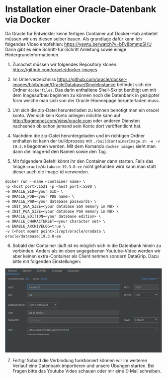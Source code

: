 # Installation einer Oracle-Datenbank via Docker

Da Oracle für Entwickler keine fertigen Container auf Docker-Hub anbietet müssen wir uns diesen selber bauen. Als grundlage dafür kann ich folgendes Video empfehlen: https://yewtu.be/watch?v=bFy8pmmpSHU Darin gibt es eine Schritt-für-Schritt Anleitung sowie einige Hintergrundinformationen. 

1. Zunächst müssen wir folgendes Repository klonen: https://github.com/oracle/docker-images 
2. Im Unterverzeichniss https://github.com/oracle/docker-images/blob/main/OracleDatabase/SingleInstance befindet sich der Ordner ``dockerfiles``. Das darin enthaltene Shell-Skript benötigt um mit dem Inageaufbau beginnen zu können noch die Datenbank in gezippter form welche man sich von der Oracle-Homnepage herunterladen muss.
3. Um sich die zip-Datei herunterladen zu können benötigt man ein oracel konto. Wer sich kein Konto anlegen möchte kann auf http://bugmenot.com/view/oracle.com oder anderen Diensten nachsehen ob schon jemand sein Konto dort veröffentlicht hat. 
4. Nachdem die zip-Datei heruntergeladen und im richtigen Ordner enthalten ist kann der buildprozess mit `./buildContainerImage.sh -e -v 19.3.0` begonnen werden. Mit dem Komando `docker images` sieht man dann die image-id den Namen sowie den Tag. 

5. Mit folgendem Befehl könnt ihr den Container dann starten. Falls das Image `oracle/database:19.3.0-ee` nicht gefunden wird kann man statt dieser auch die Image-id verwenden. 

```
docker run --name <container name> \
-p <host port>:1521 -p <host port>:5500 \
-e ORACLE_SID=<your SID> \
-e ORACLE_PDB=<your PDB name> \
-e ORACLE_PWD=<your database passwords> \
-e INIT_SGA_SIZE=<your database SGA memory in MB> \
-e INIT_PGA_SIZE=<your database PGA memory in MB> \
-e ORACLE_EDITION=<your database edition> \
-e ORACLE_CHARACTERSET=<your character set> \
-e ENABLE_ARCHIVELOG=true \
-v [<host mount point>:]/opt/oracle/oradata \
oracle/database:19.3.0-ee
```

6. Sobald der Container läuft ist es möglich sich in die Datenbank hinein zu verbinden. Anders als im oben angegebenen Youtube-Video werden wir aber keinen extra-Container als Client nehmen sondern DataGrip. Dazu bitte mit folgenden Einstellungen: 

![](dgSettings.png)

7. Fertig! Sobald die Verbindung funktioniert können wir im weiteren Verlauf eine Datenbank importieren und unsere Übungen starten. Bei Fragen bitte das Youtube Video schauen oder mir eine E-Mail schreiben. 